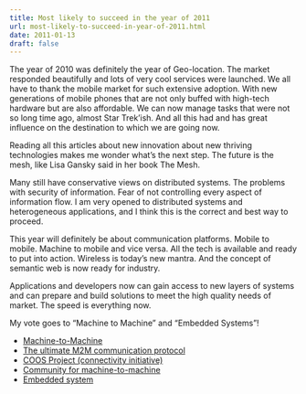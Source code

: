 ```yaml
---
title: Most likely to succeed in the year of 2011
url: most-likely-to-succeed-in-year-of-2011.html
date: 2011-01-13
draft: false
---
```


The year of 2010 was definitely the year of Geo-location. The market responded beautifully and lots of very cool services were launched. We all have to thank the mobile market for such extensive adoption. With new generations of mobile phones that are not only buffed with high-tech hardware but are also affordable. We can now manage tasks that were not so long time ago, almost Star Trek’ish. And all this had and has great influence on the destination to which we are going now.

Reading all this articles about new innovation about new thriving technologies makes me wonder what’s the next step. The future is the mesh, like Lisa Gansky said in her book The Mesh.

Many still have conservative views on distributed systems. The problems with security of information. Fear of not controlling every aspect of information flow. I am very opened to distributed systems and heterogeneous applications, and I think this is the correct and best way to proceed.

This year will definitely be about communication platforms. Mobile to mobile. Machine to mobile and vice versa. All the tech is available and ready to put into action. Wireless is today’s new mantra. And the concept of semantic web is now ready for industry.

Applications and developers now can gain access to new layers of systems and can prepare and build solutions to meet the high quality needs of market. The speed is everything now.

My vote goes to “Machine to Machine” and “Embedded Systems”!

- [Machine-to-Machine](http://en.wikipedia.org/wiki/Machine-to-Machine)
- [The ultimate M2M communication protocol](http://www.bitxml.org/)
- [COOS Project (connectivity initiative)](http://www.coosproject.org/maven-site/1.0.0/project-info.html)
- [Community for machine-to-machine](http://m2m.com/index.jspa)
- [Embedded system](http://en.wikipedia.org/wiki/Embedded_system)
